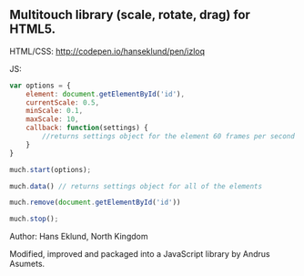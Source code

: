 ## Multitouch library (scale, rotate, drag) for HTML5.

HTML/CSS: http://codepen.io/hanseklund/pen/izloq

JS: 

```js
var options = {  
    element: document.getElementById('id'),  
    currentScale: 0.5,  
    minScale: 0.1,  
    maxScale: 10,  
    callback: function(settings) {  
        //returns settings object for the element 60 frames per second
    }  
}  

much.start(options);
```

```js
much.data() // returns settings object for all of the elements
```

```js
much.remove(document.getElementById('id'))
```

```js
much.stop();
```

Author: Hans Eklund, North Kingdom

Modified, improved and packaged into a JavaScript library by Andrus Asumets.